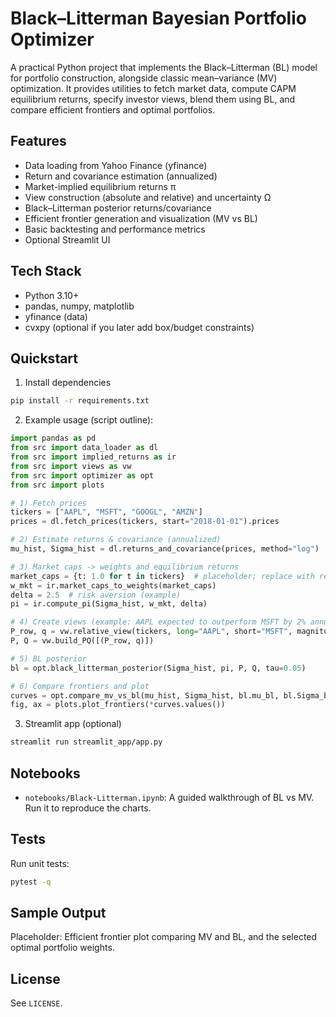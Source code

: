 # Black–Litterman Bayesian Portfolio Optimizer

A practical Python project that implements the Black–Litterman (BL) model for portfolio construction, alongside classic mean–variance (MV) optimization. It provides utilities to fetch market data, compute CAPM equilibrium returns, specify investor views, blend them using BL, and compare efficient frontiers and optimal portfolios.

## Features
- Data loading from Yahoo Finance (yfinance)
- Return and covariance estimation (annualized)
- Market-implied equilibrium returns π
- View construction (absolute and relative) and uncertainty Ω
- Black–Litterman posterior returns/covariance
- Efficient frontier generation and visualization (MV vs BL)
- Basic backtesting and performance metrics
- Optional Streamlit UI

## Tech Stack
- Python 3.10+
- pandas, numpy, matplotlib
- yfinance (data)
- cvxpy (optional if you later add box/budget constraints)

## Quickstart
1) Install dependencies

```bash
pip install -r requirements.txt
```

2) Example usage (script outline):

```python
import pandas as pd
from src import data_loader as dl
from src import implied_returns as ir
from src import views as vw
from src import optimizer as opt
from src import plots

# 1) Fetch prices
tickers = ["AAPL", "MSFT", "GOOGL", "AMZN"]
prices = dl.fetch_prices(tickers, start="2018-01-01").prices

# 2) Estimate returns & covariance (annualized)
mu_hist, Sigma_hist = dl.returns_and_covariance(prices, method="log")

# 3) Market caps -> weights and equilibrium returns
market_caps = {t: 1.0 for t in tickers}  # placeholder; replace with real caps
w_mkt = ir.market_caps_to_weights(market_caps)
delta = 2.5  # risk aversion (example)
pi = ir.compute_pi(Sigma_hist, w_mkt, delta)

# 4) Create views (example: AAPL expected to outperform MSFT by 2% annually)
P_row, q = vw.relative_view(tickers, long="AAPL", short="MSFT", magnitude=0.02)
P, Q = vw.build_PQ([(P_row, q)])

# 5) BL posterior
bl = opt.black_litterman_posterior(Sigma_hist, pi, P, Q, tau=0.05)

# 6) Compare frontiers and plot
curves = opt.compare_mv_vs_bl(mu_hist, Sigma_hist, bl.mu_bl, bl.Sigma_bl)
fig, ax = plots.plot_frontiers(*curves.values())
```

3) Streamlit app (optional)

```bash
streamlit run streamlit_app/app.py
```

## Notebooks
- `notebooks/Black-Litterman.ipynb`: A guided walkthrough of BL vs MV. Run it to reproduce the charts.

## Tests
Run unit tests:

```bash
pytest -q
```

## Sample Output
Placeholder: Efficient frontier plot comparing MV and BL, and the selected optimal portfolio weights.

## License
See `LICENSE`.

